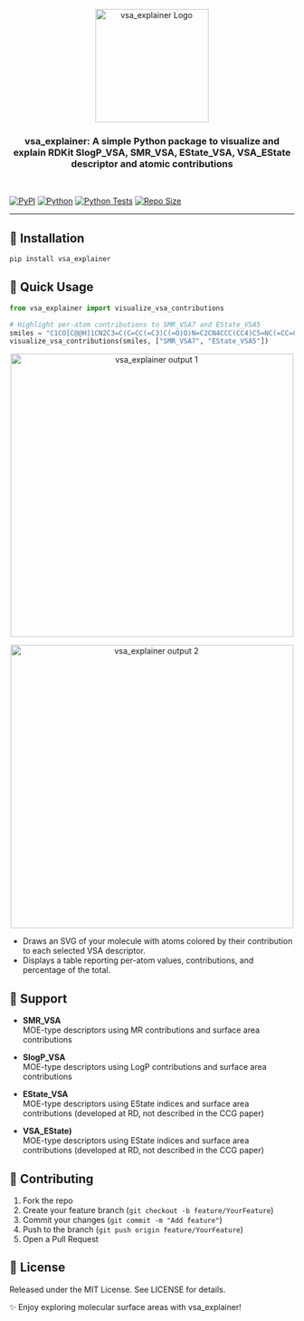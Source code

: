 <p align="center">
  <img src="assets/logo.png" alt="vsa_explainer Logo" width="200"/>
</p>
<h3 align="center">
vsa_explainer: A simple Python package to visualize and explain RDKit SlogP_VSA, SMR_VSA, EState_VSA, VSA_EState descriptor and atomic contributions
</h3>
<br/>

[![PyPI](https://img.shields.io/pypi/v/vsa_explainer.svg)](https://pypi.org/project/vsa_explainer/)
[![Python](https://img.shields.io/pypi/pyversions/vsa_explainer.svg)](https://pypi.org/project/vsa_explainer/)
[![Python Tests](https://github.com/srijitseal/vsa_explainer/actions/workflows/ci.yml/badge.svg)](https://github.com/srijitseal/vsa_explainer/actions/workflows/ci.yml)
[![Repo Size](https://img.shields.io/github/repo-size/srijitseal/vsa_explainer.svg)](https://github.com/srijitseal/vsa_explainer)

---

## 📌 Installation
```bash
pip install vsa_explainer
```

## 📌 Quick Usage
```python
from vsa_explainer import visualize_vsa_contributions

# Highlight per-atom contributions to SMR_VSA7 and EState_VSA5
smiles = "C1CO[C@@H]1CN2C3=C(C=CC(=C3)C(=O)O)N=C2CN4CCC(CC4)C5=NC(=CC=C5)OCC6=C(C=C(C=C6)C#N)F"
visualize_vsa_contributions(smiles, ["SMR_VSA7", "EState_VSA5"])
```

<p align="center">
  <img src="assets/output_one.png" alt="vsa_explainer output 1" width="500"/>
</p>
<p align="center">
  <img src="assets/output_two.png" alt="vsa_explainer output 2" width="500"/>
</p>

- Draws an SVG of your molecule with atoms colored by their contribution to each selected VSA descriptor.
- Displays a table reporting per-atom values, contributions, and percentage of the total.


## 📌 Support

- **SMR_VSA**  
  MOE-type descriptors using MR contributions and surface area contributions

- **SlogP_VSA**  
  MOE-type descriptors using LogP contributions and surface area contributions

- **EState_VSA**  
  MOE-type descriptors using EState indices and surface area contributions (developed at RD, not described in the CCG paper)

- **VSA_EState)**  
  MOE-type descriptors using EState indices and surface area contributions (developed at RD, not described in the CCG paper)


## 📌 Contributing
1. Fork the repo
2. Create your feature branch (`git checkout -b feature/YourFeature`)
3. Commit your changes (`git commit -m "Add feature"`)
4. Push to the branch (`git push origin feature/YourFeature`)
5. Open a Pull Request

## 📌 License
Released under the MIT License. See LICENSE for details.

✨ Enjoy exploring molecular surface areas with vsa_explainer!

